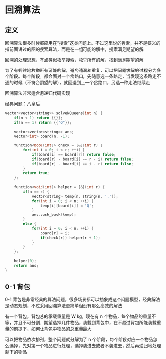 # 回溯算法

## 定义

回溯算法很多时候都应用在“搜索”这类问题上。不过这里说的搜索，并不是狭义的指前面讲过的图的搜索算法，而是在一组可能的解中，搜索满足期望的解

回溯的处理思想，有点类似枚举搜索，枚举所有的解，找到满足期望的解

为了有规律地枚举所有可能的解，避免遗漏和重复，可以把问题求解的过程分为多个阶段。每个阶段，都会面对一个岔路口，先随意选一条路走，当发现这条路走不通的时候（不符合期望的解），就回退到上一个岔路口，另选一种走法继续走

回溯算法非常适合用递归代码实现

经典问题：八皇后

```cpp
vector<vector<string>> solveNQueens(int n) {
	if(n < 1) return {{}};
	if(n == 1) return {{"Q"}};
	
	vector<vector<string>> ans;
	vector<int> board(n, -1);
	
	function<bool(int)> check = [&](int r) {
		for(int i = 0; i < r; ++i) {
			if(board[i] == board[r]) return false;
			if(board[r] - board[i] == r - i) return false;
			if(board[r] - board[i] == i - r) return false;
		}
		return true;
	};
	
	function<void(int)> helper = [&](int r) {
		if(n == r) {
			vector<string> temp(n, string(n, '.'));
			for(int i = 0; i < n; ++i) {
				temp[i][board[i]] = 'Q';
			}
			ans.push_back(temp);
		}
		else {
			for(int i = 0; i < n; ++i) {
				board[r] = i;
				if(check(r)) helper(r + 1);
			}
		}
	};
	
	helper(0);
	return ans;
}
```

## 0-1 背包

0-1 背包是非常经典的算法问题，很多场景都可以抽象成这个问题模型，经典解法是动态规划，不过采用回溯算法更简单但没有那么高效的解法

有一个背包，背包总的承载重量是 W kg。现在有 n 个物品，每个物品的重量不等，并且不可分割，期望选择几件物品，装载到背包中，在不超过背包所能装载重量的前提下，如何让背包中物品的总重量最大

可以把物品依次排列，整个问题就分解为了 n 个阶段，每个阶段对应一个物品怎么选择，先对第一个物品进行处理，选择装进去或者不装进去，然后再递归地处理剩下的物品